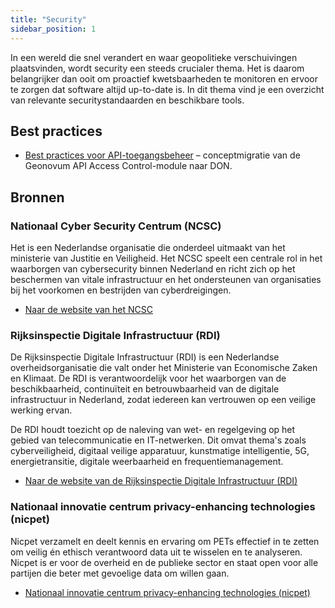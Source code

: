 ```yaml
---
title: "Security"
sidebar_position: 1
---
```


In een wereld die snel verandert en waar geopolitieke verschuivingen plaatsvinden, wordt security een steeds crucialer thema. Het is daarom belangrijker dan ooit om proactief kwetsbaarheden te monitoren en ervoor te zorgen dat software altijd up-to-date is. In dit thema vind je een overzicht van relevante securitystandaarden en beschikbare tools.

## Best practices

- [Best practices voor API-toegangsbeheer](./best-practices/) – conceptmigratie van de Geonovum API Access Control-module naar DON.

## Bronnen

### Nationaal Cyber Security Centrum (NCSC)

Het  is een Nederlandse organisatie die onderdeel uitmaakt van het ministerie van Justitie en Veiligheid. Het NCSC speelt een centrale rol in het waarborgen van cybersecurity binnen Nederland en richt zich op het beschermen van vitale infrastructuur en het ondersteunen van organisaties bij het voorkomen en bestrijden van cyberdreigingen.

- [Naar de website van het NCSC](https://www.ncsc.nl/)

### Rijksinspectie Digitale Infrastructuur (RDI)

De Rijksinspectie Digitale Infrastructuur (RDI) is een Nederlandse overheidsorganisatie die valt onder het Ministerie van Economische Zaken en Klimaat. De RDI is verantwoordelijk voor het waarborgen van de beschikbaarheid, continuïteit en betrouwbaarheid van de digitale infrastructuur in Nederland, zodat iedereen kan vertrouwen op een veilige werking ervan.

De RDI houdt toezicht op de naleving van wet- en regelgeving op het gebied van telecommunicatie en IT-netwerken. Dit omvat thema's zoals cyberveiligheid, digitaal veilige apparatuur, kunstmatige intelligentie, 5G, energietransitie, digitale weerbaarheid en frequentiemanagement.

- [Naar de website van de Rijksinspectie Digitale Infrastructuur (RDI)](https://rdi.nl)

### Nationaal innovatie centrum privacy-enhancing technologies (nicpet) 

Nicpet verzamelt en deelt kennis en ervaring om PETs effectief in te zetten om veilig én ethisch verantwoord data uit te wisselen en te analyseren. Nicpet is er voor de overheid en de publieke sector en staat open voor alle partijen die beter met gevoelige data om willen gaan.


- [Nationaal innovatie centrum privacy-enhancing technologies (nicpet)](https://nicpet.nl)
